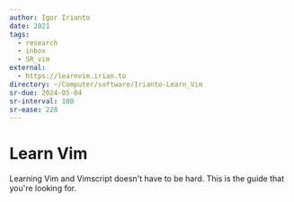 ```yaml
---
author: Igor Irianto
date: 2021
tags:
  - research
  - inbox
  - SR_vim
external:
  - https://learnvim.irian.to
directory: ~/Computer/software/Irianto-Learn_Vim
sr-due: 2024-05-04
sr-interval: 100
sr-ease: 228
---
```


# Learn Vim

Learning Vim and Vimscript doesn't have to be hard. This is the guide that
you're looking for.

